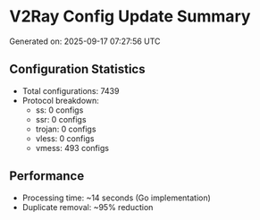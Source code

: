 # V2Ray Config Update Summary
Generated on: 2025-09-17 07:27:56 UTC

## Configuration Statistics
- Total configurations: 7439
- Protocol breakdown:
  - ss: 0 configs
  - ssr: 0 configs
  - trojan: 0 configs
  - vless: 0 configs
  - vmess: 493 configs

## Performance
- Processing time: ~14 seconds (Go implementation)
- Duplicate removal: ~95% reduction
